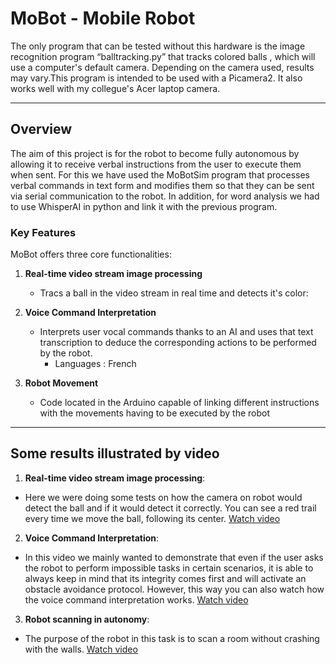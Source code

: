 # MoBot - Mobile Robot

The only program that can be tested without this hardware is the image recognition program “balltracking.py” that tracks colored balls , which will use a computer's default camera. Depending on the camera used, results may vary.This program is intended to be used with a Picamera2. It also works well with my collegue's Acer laptop camera.

---

## Overview
The aim of this project is for the robot to become fully autonomous by allowing it to receive verbal instructions from the user to execute them when sent. For this we have used the MoBotSim program that processes verbal commands in text form and modifies them so that they can be sent via serial communication to the robot. In addition, for word analysis we had to use WhisperAI in python and link it with the previous program.

### Key Features

MoBot offers three core functionalities:

1. **Real-time video stream image processing**
   - Tracs a ball in the video stream in real time and detects it's color:

2. **Voice Command Interpretation**
   - Interprets user vocal commands thanks to an AI and uses that text transcription to deduce the corresponding actions to be performed by the robot.
      -  Languages : French

3. **Robot Movement**
   - Code located in the Arduino capable of linking different instructions with the movements having to be executed by the robot

---

## Some results illustrated by video
1. **Real-time video stream image processing**:
- Here we were doing some tests on how the camera on robot would detect the ball and if it would detect it correctly. You can see a red trail every time we move the ball, following its center.
[Watch video](https://github.com/user-attachments/assets/0bd85940-c4d1-4439-9bbd-5f775ef4f498)

2. **Voice Command Interpretation**:
- In this video we mainly wanted to demonstrate that even if the user asks the robot to perform impossible tasks in certain scenarios, it is able to always keep in mind that its integrity comes first and will activate an obstacle avoidance protocol. However, this way you can also watch how the voice command interpretation works.
[Watch video](https://github.com/IsmaTIBU/Mobot/blob/main/Video_MoBot_2.mov)

3. **Robot scanning in autonomy**:
- The purpose of the robot in this task is to scan a room without crashing with the walls.
[Watch video](https://github.com/user-attachments/assets/4f919ec4-3920-405f-a559-740e681eeb6c)


